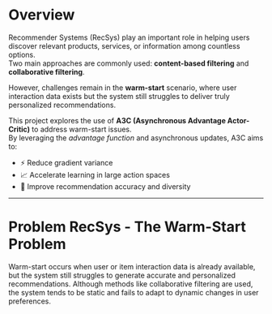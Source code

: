 # Overview
Recommender Systems (RecSys) play an important role in helping users discover relevant products, services, or information among countless options.  
Two main approaches are commonly used: **content-based filtering** and **collaborative filtering**.  

However, challenges remain in the **warm-start** scenario, where user interaction data exists but the system still struggles to deliver truly personalized recommendations.  

This project explores the use of **A3C (Asynchronous Advantage Actor-Critic)** to address warm-start issues.  
By leveraging the *advantage function* and asynchronous updates, A3C aims to:  

- ⚡ Reduce gradient variance  
- 📈 Accelerate learning in large action spaces  
- 🎯 Improve recommendation accuracy and diversity  
---
 
# Problem RecSys - The Warm-Start Problem
Warm-start occurs when user or item interaction data is already available, but the system still struggles to generate accurate and personalized recommendations. Although methods like collaborative filtering are used, the system tends to be static and fails to adapt to dynamic changes in user preferences.
